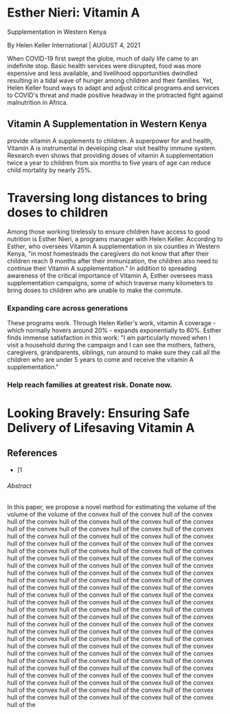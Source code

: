 # Esther Nieri: Vitamin A

Supplementation in Western Kenya

By Helen Keller International | AUGUST 4, 2021

When COVID-19 first swept the globe, much of daily life came to an indefinite stop. Basic health services were disrupted, food was more expensive and less available, and livelihood opportunities dwindled resulting in a tidal wave of hunger among children and their families. Yet, Helen Keller found ways to adapt and adjust critical programs and services to COVID's threat and made positive headway in the protracted fight against malnutrition in Africa.

## Vitamin A Supplementation in Western Kenya

provide vitamin A supplements to children. A superpower for and health, Vitamin A is instrumental in developing clear visit healthy immune system. Research even shows that providing doses of vitamin A supplementation twice a year to children from six months to five years of age can reduce child mortality by nearly 25%.

# Traversing long distances to bring doses to children

Among those working tirelessly to ensure children have access to good nutrition is Esther Nieri, a programs manager with Helen Keller. According to Esther, who oversees Vitamin A supplementation in six counties in Western Kenya, "in most homesteads the caregivers do not know that after their children reach 9 months after their immunization, the children also need to continue their Vitamin A supplementation." In addition to spreading awareness of the critical importance of Vitamin A, Esther oversees mass supplementation campaigns, some of which traverse many kilometers to bring doses to children who are unable to make the commute.

### Expanding care across generations

These programs work. Through Helen Keller's work, vitamin A coverage - which normally hovers around 20% - expands exponentially to 80%. Esther finds immense satisfaction in this work: "I am particularly moved when I visit a household during the campaign and I can see the mothers, fathers, caregivers, grandparents, siblings, run around to make sure they call all the children who are under 5 years to come and receive the vitamin A supplementation."

### Help reach families at greatest risk. Donate now.

# Looking Bravely: Ensuring Safe Delivery of Lifesaving Vitamin A

## References

* [1

###### Abstract

In this paper, we propose a novel method for estimating the volume of the volume of the volume of the convex hull of the convex hull of the convex hull of the convex hull of the convex hull of the convex hull of the convex hull of the convex hull of the convex hull of the convex hull of the convex hull of the convex hull of the convex hull of the convex hull of the convex hull of the convex hull of the convex hull of the convex hull of the convex hull of the convex hull of the convex hull of the convex hull of the convex hull of the convex hull of the convex hull of the convex hull of the convex hull of the convex hull of the convex hull of the convex hull of the convex hull of the convex hull of the convex hull of the convex hull of the convex hull of the convex hull of the convex hull of the convex hull of the convex hull of the convex hull of the convex hull of the convex hull of the convex hull of the convex hull of the convex hull of the convex hull of the convex hull of the convex hull of the convex hull of the convex hull of the convex hull of the convex hull of the convex hull of the convex hull of the convex hull of the convex hull of the convex hull of the convex hull of the convex hull of the convex hull of the convex hull of the convex hull of the convex hull of the convex hull of the convex hull of the convex hull of the convex hull of the convex hull of the convex hull of the convex hull of the convex hull of the convex hull of the convex hull of the convex hull of the convex hull of the convex hull of the convex hull of the convex hull of the convex hull of the convex hull of the convex hull of the convex hull of the convex hull of the convex hull of the convex hull of the convex hull of the convex hull of the convex hull of the convex hull of the convex hull of the convex hull of the convex hull of the convex hull of the convex hull of the convex hull of the convex hull of the convex hull of the convex hull of the convex hull of the convex hull of the convex hull of the convex hull of the convex hull of the